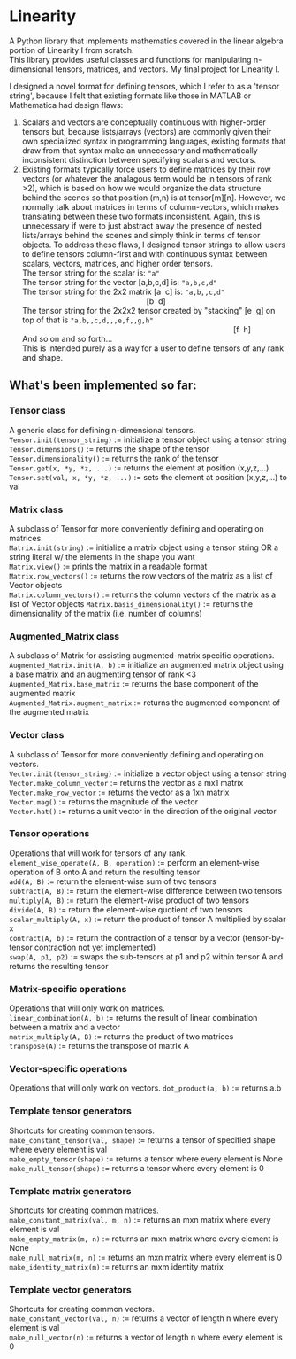 # Linearity
A Python library that implements mathematics covered in the linear algebra portion of Linearity I from scratch.  
This library provides useful classes and functions for manipulating n-dimensional tensors, matrices, and vectors. 
My final project for Linearity I.

I designed a novel format for defining tensors, which I refer to as a 'tensor string', because I felt that existing formats like those in MATLAB or Mathematica had design flaws:  
1. Scalars and vectors are conceptually continuous with higher-order tensors but, because lists/arrays (vectors) are commonly given their own specialized syntax in programming languages, existing formats that draw from that syntax make an unnecessary and mathematically inconsistent distinction between specifying scalars and vectors.
2. Existing formats typically force users to define matrices by their row vectors (or whatever the analagous term would be in tensors of rank >2), which is based on how we would organize the data structure behind the scenes so that position (m,n) is at tensor[m][n]. However, we normally talk about matrices in terms of column-vectors, which makes translating between these two formats inconsistent. Again, this is unnecessary if were to just abstract away the presence of nested lists/arrays behind the scenes and simply think in terms of tensor objects.
To address these flaws, I designed tensor strings to allow users to define tensors column-first and with continuous syntax between scalars, vectors, matrices, and higher order tensors.  
The tensor string for the scalar is: `"a"`  
The tensor string for the vector [a,b,c,d] is: `"a,b,c,d"`  
The tensor string for the 2x2 matrix [a&nbsp;&nbsp;c] is: `"a,b,,c,d"`  
&nbsp;&nbsp;&nbsp;&nbsp;&nbsp;&nbsp;&nbsp;&nbsp;&nbsp;&nbsp;&nbsp;&nbsp;&nbsp;&nbsp;&nbsp;&nbsp;&nbsp;&nbsp;&nbsp;&nbsp;&nbsp;&nbsp;&nbsp;&nbsp;&nbsp;&nbsp;&nbsp;&nbsp;&nbsp;&nbsp;&nbsp;&nbsp;&nbsp;&nbsp;&nbsp;&nbsp;&nbsp;&nbsp;&nbsp;&nbsp;&nbsp;&nbsp;&nbsp;&nbsp;&nbsp;&nbsp;&nbsp;&nbsp;&nbsp;&nbsp;&nbsp;&nbsp;&nbsp;&nbsp;&nbsp;&nbsp;&nbsp;[b&nbsp;&nbsp;d]  
The tensor string for the 2x2x2 tensor created by "stacking" [e&nbsp;&nbsp;g] on top of that is `"a,b,,c,d,,,e,f,,g,h"`  
&nbsp;&nbsp;&nbsp;&nbsp;&nbsp;&nbsp;&nbsp;&nbsp;&nbsp;&nbsp;&nbsp;&nbsp;&nbsp;&nbsp;&nbsp;&nbsp;&nbsp;&nbsp;&nbsp;&nbsp;&nbsp;&nbsp;&nbsp;&nbsp;&nbsp;&nbsp;&nbsp;&nbsp;&nbsp;&nbsp;&nbsp;&nbsp;&nbsp;&nbsp;&nbsp;&nbsp;&nbsp;&nbsp;&nbsp;&nbsp;&nbsp;&nbsp;&nbsp;&nbsp;&nbsp;&nbsp;&nbsp;&nbsp;&nbsp;&nbsp;&nbsp;&nbsp;&nbsp;&nbsp;&nbsp;&nbsp;&nbsp;&nbsp;&nbsp;&nbsp;&nbsp;&nbsp;&nbsp;&nbsp;&nbsp;&nbsp;&nbsp;&nbsp;&nbsp;&nbsp;&nbsp;&nbsp;&nbsp;&nbsp;&nbsp;&nbsp;&nbsp;&nbsp;&nbsp;&nbsp;&nbsp;&nbsp;&nbsp;&nbsp;&nbsp;&nbsp;&nbsp;&nbsp;&nbsp;&nbsp;&nbsp;&nbsp;&nbsp;&nbsp;&nbsp;&nbsp;&nbsp;[f&nbsp;&nbsp;h]  
And so on and so forth...  
This is intended purely as a way for a user to define tensors of any rank and shape.

## What's been implemented so far:
### Tensor class
A generic class for defining n-dimensional tensors.  
`Tensor.init(tensor_string)` := initialize a tensor object using a tensor string  
`Tensor.dimensions()` := returns the shape of the tensor  
`Tensor.dimensionality()` := returns the rank of the tensor  
`Tensor.get(x, *y, *z, ...)` := returns the element at position (x,y,z,...)  
`Tensor.set(val, x, *y, *z, ...)` := sets the element at position (x,y,z,...) to val  
### Matrix class
A subclass of Tensor for more conveniently defining and operating on matrices.  
`Matrix.init(string)` := initialize a matrix object using a tensor string OR a string literal w/ the elements in the shape you want  
`Matrix.view()` := prints the matrix in a readable format
`Matrix.row_vectors()` := returns the row vectors of the matrix as a list of Vector objects  
`Matrix.column_vectors()` := returns the column vectors of the matrix as a list of Vector objects
`Matrix.basis_dimensionality()` := returns the dimensionality of the matrix (i.e. number of columns)
### Augmented_Matrix class
A subclass of Matrix for assisting augmented-matrix specific operations.  
`Augmented_Matrix.init(A, b)` := initialize an augmented matrix object using a base matrix and an augmenting tensor of rank <3  
`Augmented_Matrix.base_matrix` := returns the base component of the augmented matrix  
`Augmented_Matrix.augment_matrix` := returns the augmented component of the augmented matrix
### Vector class
A subclass of Tensor for more conveniently defining and operating on vectors.  
`Vector.init(tensor_string)` := initialize a vector object using a tensor string
`Vector.make_column_vector` := returns the vector as a mx1 matrix  
`Vector.make_row_vector` := returns the vector as a 1xn matrix  
`Vector.mag()` := returns the magnitude of the vector  
`Vector.hat()` := returns a unit vector in the direction of the original vector  
### Tensor operations
Operations that will work for tensors of any rank.  
`element_wise_operate(A, B, operation)` := perform an element-wise operation of B onto A and return the resulting tensor  
`add(A, B)` := return the element-wise sum of two tensors  
`subtract(A, B)` := return the element-wise difference between two tensors  
`multiply(A, B)` := return the element-wise product of two tensors  
`divide(A, B)` := return the element-wise quotient of two tensors  
`scalar_multiply(A, x)` := return the product of tensor A multiplied by scalar x  
`contract(A, b)` := return the contraction of a tensor by a vector (tensor-by-tensor contraction not yet implemented)  
`swap(A, p1, p2)` := swaps the sub-tensors at p1 and p2 within tensor A and returns the resulting tensor  
### Matrix-specific operations
Operations that will only work on matrices.  
`linear_combination(A, b)` := returns the result of linear combination between a matrix and a vector  
`matrix_multiply(A, B)` := returns the product of two matrices  
`transpose(A)` := returns the transpose of matrix A  
### Vector-specific operations
Operations that will only work on vectors.
`dot_product(a, b)` := returns a.b
### Template tensor generators
Shortcuts for creating common tensors.  
`make_constant_tensor(val, shape)` := returns a tensor of specified shape where every element is val  
`make_empty_tensor(shape)` := returns a tensor where every element is None  
`make_null_tensor(shape)` := returns a tensor where every element is 0  
### Template matrix generators
Shortcuts for creating common matrices.  
`make_constant_matrix(val, m, n)` := returns an mxn matrix where every element is val  
`make_empty_matrix(m, n)` := returns an mxn matrix where every element is None  
`make_null_matrix(m, n)` := returns an mxn matrix where every element is 0  
`make_identity_matrix(m)` := returns an mxm identity matrix  
### Template vector generators
Shortcuts for creating common vectors.  
`make_constant_vector(val, n)` := returns a vector of length n where every element is val  
`make_null_vector(n)` := returns a vector of length n where every element is 0
